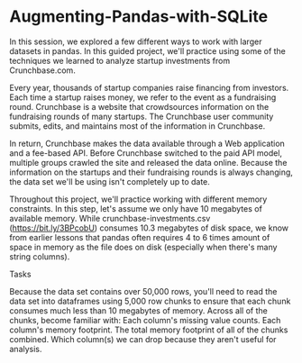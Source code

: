 # Augmenting-Pandas-with-SQLite


In this session, we explored a few different ways to work with larger datasets in pandas. In this guided project, we'll practice using some of the techniques we learned to analyze startup investments from Crunchbase.com.

Every year, thousands of startup companies raise financing from investors. Each time a startup raises money, we refer to the event as a fundraising round. Crunchbase is a website that crowdsources information on the fundraising rounds of many startups. The Crunchbase user community submits, edits, and maintains most of the information in Crunchbase.

In return, Crunchbase makes the data available through a Web application and a fee-based API. Before Crunchbase switched to the paid API model, multiple groups crawled the site and released the data online. Because the information on the startups and their fundraising rounds is always changing, the data set we'll be using isn't completely up to date.

Throughout this project, we'll practice working with different memory constraints. In this step, let's assume we only have 10 megabytes of available memory. While crunchbase-investments.csv (https://bit.ly/3BPcobU) consumes 10.3 megabytes of disk space, we know from earlier lessons that pandas often requires 4 to 6 times amount of space in memory as the file does on disk (especially when there's many string columns).

Tasks

Because the data set contains over 50,000 rows, you'll need to read the data set into dataframes using 5,000 row chunks to ensure that each chunk consumes much less than 10 megabytes of memory.
Across all of the chunks, become familiar with:
Each column's missing value counts.
Each column's memory footprint.
The total memory footprint of all of the chunks combined.
Which column(s) we can drop because they aren't useful for analysis.
